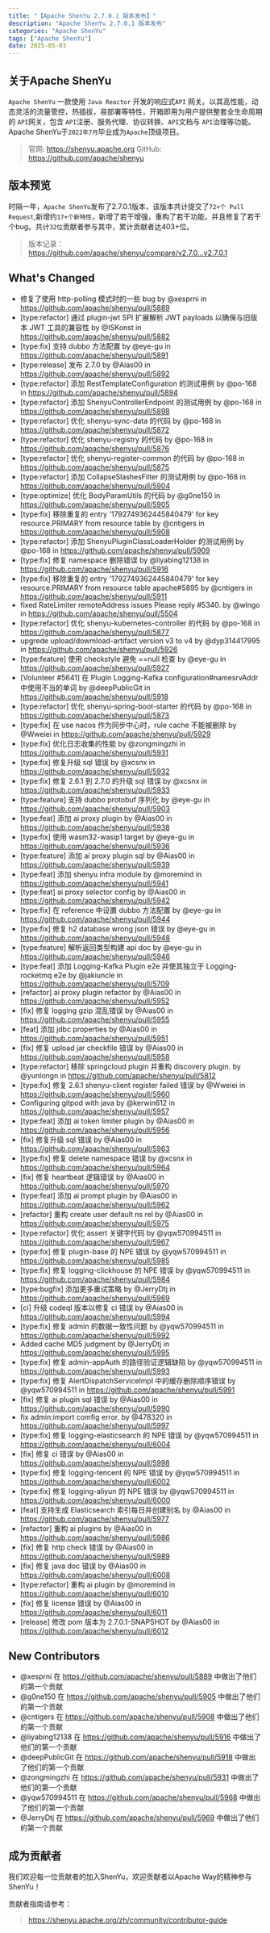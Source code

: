 ```yaml
---
title: "【Apache ShenYu 2.7.0.1 版本发布】"
description: "Apache ShenYu 2.7.0.1 版本发布"
categories: "Apache ShenYu"
tags: ["Apache ShenYu"]
date: 2025-05-03
---
```


## 关于Apache ShenYu

`Apache ShenYu` 一款使用 `Java Reactor` 开发的响应式`API` 网关。以其高性能，动态灵活的流量管控，热插拔，易部署等特性，开箱即用为用户提供整套全生命周期的 `API`网关，包含 `API`注册、服务代理、协议转换、`API`文档与 `API`治理等功能。Apache ShenYu于`2022年7月`毕业成为`Apache`顶级项目。

> 官网: https://shenyu.apache.org
> GitHub: https://github.com/apache/shenyu

## 版本预览

时隔一年，`Apache ShenYu`发布了2.7.0.1版本，该版本共计提交了`72+个 Pull Request`,新增约`17+个新特性`，新增了若干增强，重构了若干功能，并且修复了若干个bug。共计`32位`贡献者参与其中，累计贡献者达403+位。

> 版本记录：https://github.com/apache/shenyu/compare/v2.7.0...v2.7.0.1

## What's Changed
* 修复了使用 http-polling 模式时的一些 bug by @xesprni in https://github.com/apache/shenyu/pull/5889
* [type:refactor] 通过 plugin-jwt SPI 扩展解析 JWT payloads 以确保与旧版本 JWT 工具的兼容性 by @ISKonst in https://github.com/apache/shenyu/pull/5882
* [type:fix] 支持 dubbo 方法配置 by @eye-gu in https://github.com/apache/shenyu/pull/5891
* [type:release] 发布 2.7.0 by @Aias00 in https://github.com/apache/shenyu/pull/5892
* [type:refactor] 添加 RestTemplateConfiguration 的测试用例 by @po-168 in https://github.com/apache/shenyu/pull/5894
* [type:refactor] 添加 ShenyuControllerEndpoint 的测试用例 by @po-168 in https://github.com/apache/shenyu/pull/5898
* [type:refactor] 优化 shenyu-sync-data 的代码 by @po-168 in https://github.com/apache/shenyu/pull/5872
* [type:refactor] 优化 shenyu-registry 的代码 by @po-168 in https://github.com/apache/shenyu/pull/5876
* [type:refactor] 优化 shenyu-register-common 的代码 by @po-168 in https://github.com/apache/shenyu/pull/5875
* [type:refactor] 添加 CollapseSlashesFilter 的测试用例 by @po-168 in https://github.com/apache/shenyu/pull/5904
* [type:optimize] 优化 BodyParamUtils 的代码 by @g0ne150 in https://github.com/apache/shenyu/pull/5905
* [type:fix] 移除重复的 entry '1792749362445840479' for key resource.PRIMARY from resource table  by @cntigers in https://github.com/apache/shenyu/pull/5908
* [type:refactor] 添加 ShenyuPluginClassLoaderHolder 的测试用例 by @po-168 in https://github.com/apache/shenyu/pull/5909
* [type:fix] 修复 namespace 删除错误 by @liyabing12138 in https://github.com/apache/shenyu/pull/5916
* [type:fix] 移除重复的 entry '1792749362445840479' for key resource.PRIMARY from resource table apache#5895 by @cntigers in https://github.com/apache/shenyu/pull/5911
* fixed RateLimiter remoteAddress issues Please reply #5340. by @wlngo in https://github.com/apache/shenyu/pull/5504
* [type:refactor] 优化 shenyu-kubernetes-controller 的代码 by @po-168 in https://github.com/apache/shenyu/pull/5877
* upgrede upload/dowmload-artifact version v3 to v4 by @dyp314417995 in https://github.com/apache/shenyu/pull/5926
* [type:feature] 使用 checkstyle 避免 ==null 检查 by @eye-gu in https://github.com/apache/shenyu/pull/5927
* [Volunteer #5641] 在 Plugin Logging-Kafka configuration#namesrvAddr 中使用不当的单词 by @deepPublicGit in https://github.com/apache/shenyu/pull/5918
* [type:refactor] 优化 shenyu-spring-boot-starter 的代码 by @po-168 in https://github.com/apache/shenyu/pull/5873
* [type:fix] 在 use nacos 作为同步中心时，rule cache 不能被删除 by @Wweiei in https://github.com/apache/shenyu/pull/5929
* [type:fix] 优化日志收集的性能 by @zongmingzhi in https://github.com/apache/shenyu/pull/5931
* [type:fix] 修复升级 sql 错误 by @xcsnx in https://github.com/apache/shenyu/pull/5932
* [type:fix] 修复 2.6.1 到 2.7.0 的升级 sql 错误 by @xcsnx in https://github.com/apache/shenyu/pull/5933
* [type:feature] 支持 dubbo protobuf 序列化 by @eye-gu in https://github.com/apache/shenyu/pull/5903
* [type:feat] 添加 ai proxy plugin by @Aias00 in https://github.com/apache/shenyu/pull/5938
* [type:fix] 使用 wasm32-wasip1 target by @eye-gu in https://github.com/apache/shenyu/pull/5936
* [type:feature] 添加 ai proxy plugin sql by @Aias00 in https://github.com/apache/shenyu/pull/5939
* [type:feat] 添加 shenyu infra module by @moremind in https://github.com/apache/shenyu/pull/5941
* [type:feat] ai proxy selector config by @Aias00 in https://github.com/apache/shenyu/pull/5942
* [type:fix] 在 reference 中设置 dubbo 方法配置 by @eye-gu in https://github.com/apache/shenyu/pull/5944
* [type:fix] 修复 h2 database wrong json 错误 by @eye-gu in https://github.com/apache/shenyu/pull/5948
* [type:feature] 解析返回类型构建 api doc by @eye-gu in https://github.com/apache/shenyu/pull/5946
* [type:feat] 添加 Logging-Kafka Plugin e2e 并使其独立于 Logging-rocketmq e2e by @jakiuncle in https://github.com/apache/shenyu/pull/5709
* [refactor] ai proxy plugin refactor by @Aias00 in https://github.com/apache/shenyu/pull/5952
* [fix] 修复 logging gzip 混乱错误 by @Aias00 in https://github.com/apache/shenyu/pull/5955
* [feat] 添加 jdbc properties by @Aias00 in https://github.com/apache/shenyu/pull/5951
* [fix] 修复 upload jar checkfile 错误 by @Aias00 in https://github.com/apache/shenyu/pull/5958
* [type:refactor] 移除 springcloud plugin 并重构 discovery plugin. by @yunlongn in https://github.com/apache/shenyu/pull/5812
* [type:fix] 修复 2.6.1 shenyu-client register failed 错误 by @Wweiei in https://github.com/apache/shenyu/pull/5960
* Configuring gitpod with java by @kerwin612 in https://github.com/apache/shenyu/pull/5957
* [type:feat] 添加 ai token limiter plugin by @Aias00 in https://github.com/apache/shenyu/pull/5956
* [fix] 修复升级 sql 错误 by @Aias00 in https://github.com/apache/shenyu/pull/5963
* [type:fix] 修复 delete namespace 错误 by @xcsnx in https://github.com/apache/shenyu/pull/5964
* [fix] 修复 heartbeat 逻辑错误 by @Aias00 in https://github.com/apache/shenyu/pull/5970
* [type:feat] 添加 ai prompt plugin by @Aias00 in https://github.com/apache/shenyu/pull/5962
* [refactor] 重构 create user default ns rel by @Aias00 in https://github.com/apache/shenyu/pull/5975
* [type:refactor] 优化 assert 关键字代码 by @yqw570994511 in https://github.com/apache/shenyu/pull/5967
* [type:fix] 修复 plugin-base 的 NPE 错误 by @yqw570994511 in https://github.com/apache/shenyu/pull/5985
* [type:fix] 修复 logging-clickhouse 的 NPE 错误 by @yqw570994511 in https://github.com/apache/shenyu/pull/5984
* [type:bugfix] 添加更多重试策略 by @JerryDtj in https://github.com/apache/shenyu/pull/5969
* [ci] 升级 codeql 版本以修复 ci 错误 by @Aias00 in https://github.com/apache/shenyu/pull/5994
* [type:fix] 修复 admin 的数据一致性问题 by @yqw570994511 in https://github.com/apache/shenyu/pull/5992
* Added cache MD5 judgment by @JerryDtj in https://github.com/apache/shenyu/pull/5995
* [type:fix] 修复 admin-appAuth 的路径验证逻辑缺陷 by @yqw570994511 in https://github.com/apache/shenyu/pull/5993
* [type:fix] 修复 AlertDispatchServiceImpl 中的缓存删除顺序错误 by @yqw570994511 in https://github.com/apache/shenyu/pull/5991
* [fix] 修复 ai plugin sql 错误 by @Aias00 in https://github.com/apache/shenyu/pull/5990
* fix admin:import comfig error. by @478320 in https://github.com/apache/shenyu/pull/5997
* [type:fix] 修复 logging-elasticsearch 的 NPE 错误 by @yqw570994511 in https://github.com/apache/shenyu/pull/6004
* [fix] 修复 ci 错误 by @Aias00 in https://github.com/apache/shenyu/pull/5998
* [type:fix] 修复 logging-tencent 的 NPE 错误 by @yqw570994511 in https://github.com/apache/shenyu/pull/6002
* [type:fix] 修复 logging-aliyun 的 NPE 错误 by @yqw570994511 in https://github.com/apache/shenyu/pull/6000
* [feat] 支持生成 Elasticsearch 索引每日并创建别名 by @Aias00 in https://github.com/apache/shenyu/pull/5977
* [refactor] 重构 ai plugins by @Aias00 in https://github.com/apache/shenyu/pull/5986
* [fix] 修复 http check 错误 by @Aias00 in https://github.com/apache/shenyu/pull/5989
* [fix] 修复 java doc 错误 by @Aias00 in https://github.com/apache/shenyu/pull/6008
* [type:refactor] 重构 ai plugin by @moremind in https://github.com/apache/shenyu/pull/6010
* [fix] 修复 license 错误 by @Aias00 in https://github.com/apache/shenyu/pull/6011
* [release] 修改 pom 版本为 2.7.0.1-SNAPSHOT by @Aias00 in https://github.com/apache/shenyu/pull/6012


## New Contributors
* @xesprni 在 https://github.com/apache/shenyu/pull/5889 中做出了他们的第一个贡献
* @g0ne150 在 https://github.com/apache/shenyu/pull/5905 中做出了他们的第一个贡献
* @cntigers 在 https://github.com/apache/shenyu/pull/5908 中做出了他们的第一个贡献
* @liyabing12138 在 https://github.com/apache/shenyu/pull/5916 中做出了他们的第一个贡献
* @deepPublicGit 在 https://github.com/apache/shenyu/pull/5918 中做出了他们的第一个贡献
* @zongmingzhi 在 https://github.com/apache/shenyu/pull/5931 中做出了他们的第一个贡献
* @yqw570994511 在 https://github.com/apache/shenyu/pull/5968 中做出了他们的第一个贡献
* @JerryDtj 在 https://github.com/apache/shenyu/pull/5969 中做出了他们的第一个贡献

## 成为贡献者

我们欢迎每一位贡献者的加入ShenYu，欢迎贡献者以Apache Way的精神参与ShenYu！

贡献者指南请参考：

> https://shenyu.apache.org/zh/community/contributor-guide
